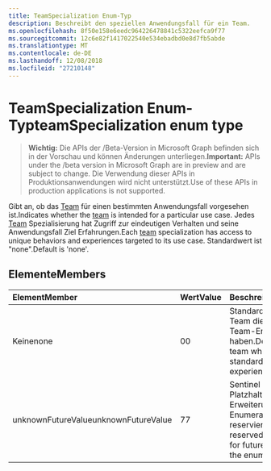 ```yaml
---
title: TeamSpecialization Enum-Typ
description: Beschreibt den speziellen Anwendungsfall für ein Team.
ms.openlocfilehash: 8f50e158e6eedc964226478841c5322eefca9f77
ms.sourcegitcommit: 12c6e82f1417022540e534ebadbd0e8d7fb5abde
ms.translationtype: MT
ms.contentlocale: de-DE
ms.lasthandoff: 12/08/2018
ms.locfileid: "27210148"
---
```

# <a name="teamspecialization-enum-type"></a><span data-ttu-id="0df05-103">TeamSpecialization Enum-Typ</span><span class="sxs-lookup"><span data-stu-id="0df05-103">teamSpecialization enum type</span></span>

> <span data-ttu-id="0df05-104">**Wichtig:** Die APIs der /Beta-Version in Microsoft Graph befinden sich in der Vorschau und können Änderungen unterliegen.</span><span class="sxs-lookup"><span data-stu-id="0df05-104">**Important:** APIs under the /beta version in Microsoft Graph are in preview and are subject to change.</span></span> <span data-ttu-id="0df05-105">Die Verwendung dieser APIs in Produktionsanwendungen wird nicht unterstützt.</span><span class="sxs-lookup"><span data-stu-id="0df05-105">Use of these APIs in production applications is not supported.</span></span>

<span data-ttu-id="0df05-106">Gibt an, ob das [Team](../resources/team.md) für einen bestimmten Anwendungsfall vorgesehen ist.</span><span class="sxs-lookup"><span data-stu-id="0df05-106">Indicates whether the [team](../resources/team.md) is intended for a particular use case.</span></span> <span data-ttu-id="0df05-107">Jedes [Team](../resources/team.md) Spezialisierung hat Zugriff zur eindeutigen Verhalten und seine Anwendungsfall Ziel Erfahrungen.</span><span class="sxs-lookup"><span data-stu-id="0df05-107">Each [team](../resources/team.md) specialization has access to unique behaviors and experiences targeted to its use case.</span></span> <span data-ttu-id="0df05-108">Standardwert ist "none".</span><span class="sxs-lookup"><span data-stu-id="0df05-108">Default is 'none'.</span></span>

## <a name="members"></a><span data-ttu-id="0df05-109">Elemente</span><span class="sxs-lookup"><span data-stu-id="0df05-109">Members</span></span>

| <span data-ttu-id="0df05-110">Element</span><span class="sxs-lookup"><span data-stu-id="0df05-110">Member</span></span>             | <span data-ttu-id="0df05-111">Wert</span><span class="sxs-lookup"><span data-stu-id="0df05-111">Value</span></span> | <span data-ttu-id="0df05-112">Beschreibung</span><span class="sxs-lookup"><span data-stu-id="0df05-112">Description</span></span>                                                                |
| :----------------- | :---- | :------------------------------------------------------------------------- |
| <span data-ttu-id="0df05-113">Keine</span><span class="sxs-lookup"><span data-stu-id="0df05-113">none</span></span>               | <span data-ttu-id="0df05-114">0</span><span class="sxs-lookup"><span data-stu-id="0df05-114">0</span></span>     | <span data-ttu-id="0df05-115">Standard-Typ für ein Team die die standard-Team-Erfahrung haben.</span><span class="sxs-lookup"><span data-stu-id="0df05-115">Default type for a team which gives the standard team experience.</span></span>          |
| <span data-ttu-id="0df05-116">unknownFutureValue</span><span class="sxs-lookup"><span data-stu-id="0df05-116">unknownFutureValue</span></span> | <span data-ttu-id="0df05-117">7</span><span class="sxs-lookup"><span data-stu-id="0df05-117">7</span></span>     | <span data-ttu-id="0df05-118">Sentinel Wert als Platzhalter für zukünftige Erweiterung der Enumeration reserviert.</span><span class="sxs-lookup"><span data-stu-id="0df05-118">Sentinel value reserved as a placeholder for future expansion of the enum.</span></span> |
